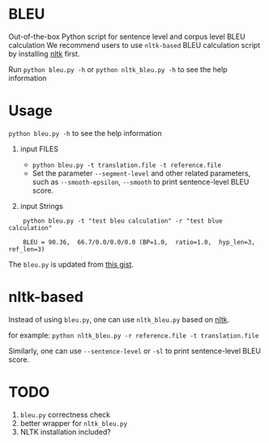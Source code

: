 # BLEU

Out-of-the-box Python script for sentence level and corpus level BLEU calculation
We recommend users to use `nltk-based` BLEU calculation script by installing [nltk](http://www.nltk.org/) first.

Run `python bleu.py -h` or `python nltk_bleu.py -h` to see the help information

# Usage

`python bleu.py -h` to see the help information

1. input FILES
    * `python bleu.py -t translation.file -t reference.file`
    * Set the parameter `--segment-level` and other related parameters, such as `--smooth-epsilon`, `--smooth` to print sentence-level BLEU score.

2. input Strings
```
    python bleu.py -t "test bleu calculation" -r "test blue calculation"
    
    BLEU = 90.36,  66.7/0.0/0.0/0.0 (BP=1.0,  ratio=1.0,  hyp_len=3,  ref_len=3)
```

The `bleu.py` is updated from [this gist](https://gist.github.com/alvations/838cb021712ad66e7768).

# nltk-based
Instead of using `bleu.py`, one can use `nltk_bleu.py` based on [nltk](http://www.nltk.org/).

for example:
    ```
    python nltk_bleu.py -r reference.file -t translation.file
    ```

Similarly, one can use `--sentence-level` or `-sl` to print sentence-level BLEU score.

# TODO
1. `bleu.py` correctness check
2. better wrapper for `nltk_bleu.py`
3. NLTK installation included? 
